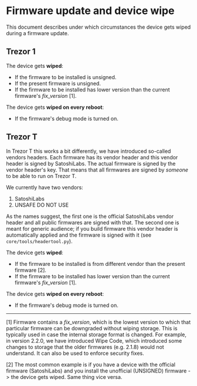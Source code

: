 # Firmware update and device wipe

This document describes under which circumstances the device gets wiped during a firmware
update.

## Trezor 1

The device gets **wiped**:
- If the firmware to be installed is unsigned.
- If the present firmware is unsigned.
- If the firmware to be installed has lower version than the current firmware's
_fix_version_ [1].

The device gets **wiped on every reboot**:
- If the firmware's debug mode is turned on.

## Trezor T

In Trezor T this works a bit differently, we have introduced so-called vendors headers.
Each firmware has its vendor header and this vendor header is signed by SatoshiLabs. The
actual firmware is signed by the vendor header's key. That means that all firmwares are
signed by _someone_ to be able to run on Trezor T.

We currently have two vendors:

1. SatoshiLabs
2. UNSAFE DO NOT USE

As the names suggest, the first one is the official SatoshiLabs vendor header and all
public firmwares are signed with that. The second one is meant for generic audience; if
you build firmware this vendor header is automatically applied and the firmware is signed
with it (see `core/tools/headertool.py`).

The device gets **wiped**:
- If the firmware to be installed is from different vendor than the present firmware [2].
- If the firmware to be installed has lower version than the current firmware's
_fix_version_ [1].

The device gets **wiped on every reboot**:
- If the firmware's debug mode is turned on.

----

[1] Firmware contains a _fix_version_, which is the lowest version to which that
particular firmware can be downgraded without wiping storage. This is typically used in
case the internal storage format is changed. For example, in version 2.2.0, we have
introduced Wipe Code, which introduced some changes to storage that the older firmwares
(e.g. 2.1.8) would not understand. It can also be used to enforce security fixes.

[2] The most common example is if you have a device with the official firmware
(SatoshiLabs) and you install the unofficial (UNSIGNED) firmware -> the device gets
wiped. Same thing vice versa.
